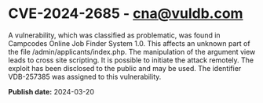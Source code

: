# CVE-2024-2685 - cna@vuldb.com

A vulnerability, which was classified as problematic, was found in Campcodes Online Job Finder System 1.0. This affects an unknown part of the file /admin/applicants/index.php. The manipulation of the argument view leads to cross site scripting. It is possible to initiate the attack remotely. The exploit has been disclosed to the public and may be used. The identifier VDB-257385 was assigned to this vulnerability.

**Publish date:** 2024-03-20
